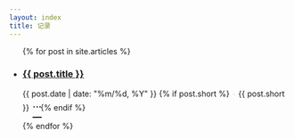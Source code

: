 ```yaml
---
layout: index
title: 记录
---
```


<ul class="documents">
  {% for post in site.articles %}
    <li class="documents__item">
      <div class="document{% if post.english %} pure-english{% endif %}">
        <h3>
          <a href="{{ post.url }}" target="_self">
            <span>{{ post.title }}</span>
          </a>
        </h3>
        <p>
        <time class="pure-english">{{ post.date | date: "%m/%d, %Y" }}</time>
        {% if post.short %} <span style="color: #EFEFEF">&bull;</span><span> {{ post.short }}</span><a href="{{ post.url }}" style="position: relative;top: 9px;left: 6px;font-size: 1.4rem;">&dot;&dot;&dot;</a> {% endif %}
        </p>
      </div>
    </li>
  {% endfor %}
</ul>
